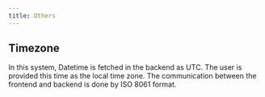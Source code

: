 ```yaml
---
title: Others
---
```


## Timezone

In this system, Datetime is fetched in the backend as UTC.
The user is provided this time as the local time zone.
The communication between the frontend and backend is done by ISO 8061 format.
